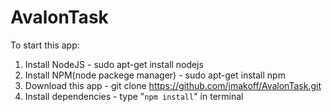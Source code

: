 # AvalonTask
To start this app:
1. Install NodeJS - sudo apt-get install nodejs
2. Install NPM(node packege manager) - sudo apt-get install npm
3. Download this app - git clone https://github.com/jmakoff/AvalonTask.git
4. Install dependencies - type "<code>npm install</code>" in terminal
